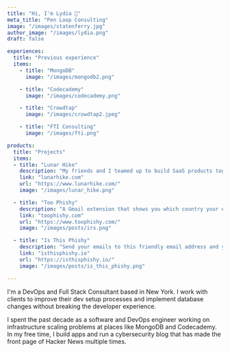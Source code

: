 ```yaml
---
title: "Hi, I'm Lydia 👋"
meta_title: "Pen Loop Consulting"
image: "/images/statenferry.jpg"
author_image: "/images/lydia.png"
draft: false

experiences:
  title: "Previous experience"
  items:
    - title: "MongoDB"
      image: "/images/mongodb2.png"

    - title: "Codecademy"
      image: "/images/codecademy.png"

    - title: "Crowdtap"
      image: "/images/crowdtap2.jpeg"

    - title: "FTI Consulting"
      image: "/images/fti.png"

products:
  title: "Projects"
  items:
  - title: "Lunar Hike"
    description: "My friends and I teamed up to build SaaS products together and turn them into successful and sustainable businesses."
    link: "lunarhike.com"
    url: "https://www.lunarhike.com/"
    image: "/images/lunar_hike.png"

  - title: "Too Phishy"
    description: "A Gmail extension that shows you which country your emails were sent from and who last edited the attachment files."
    link: "toophishy.com"
    url: "https://www.toophishy.com/"
    image: "/images/posts/irs.png"

  - title: "Is This Phishy"
    description: "Send your emails to this friendly email address and you’ll get a response telling you whether the email is a phishing scam."
    link: "isthisphishy.io"
    url: "https://isthisphishy.io/"
    image: "/images/posts/is_this_phishy.png"

---
```


I'm a DevOps and Full Stack Consultant based in New York. I work with clients to improve their dev setup processes and implement database changes without breaking the developer experience.

I spent the past decade as a software and DevOps engineer working on infrastructure scaling problems at places like MongoDB and Codecademy. In my free time, I build apps and run a cybersecurity blog that has made the front page of Hacker News multiple times.
